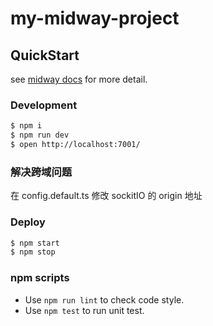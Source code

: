 # my-midway-project

## QuickStart

<!-- add docs here for user -->

see [midway docs][midway] for more detail.

### Development

```bash
$ npm i
$ npm run dev
$ open http://localhost:7001/
```

### 解决跨域问题

在 config.default.ts 修改 sockitIO 的 origin 地址

### Deploy

```bash
$ npm start
$ npm stop
```

### npm scripts

- Use `npm run lint` to check code style.
- Use `npm test` to run unit test.

[midway]: https://midwayjs.org
